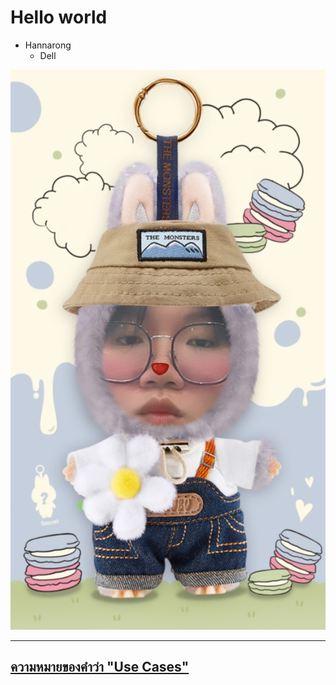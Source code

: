 # Hello world

- Hannarong 
  - Dell

![me](pic/me.JPG)

---

## [ความหมายของคำว่า "Use Cases"](usecases.md)



